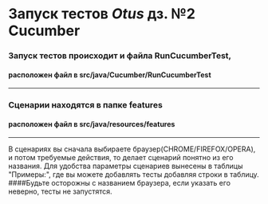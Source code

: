 # Запуск тестов _Otus_ дз. №2 Cucumber

### Запуск тестов происходит и файла RunCucumberTest, 

#### расположен файл в src/java/Cucumber/RunCucumberTest

___
### Сценарии находятся в папке features

#### расположен файл в src/java/resources/features
___

В сценариях вы сначала выбираете браузер(CHROME/FIREFOX/OPERA), и потом требуемые действия, то делает сценарий понятно из его названия.
Для удобства параметры сценариев вынесены в таблицы "Примеры:", где вы можете добавлять тесты добавляя строки в таблицу. 
####Будьте осторожны с названием браузера, если указать его неверно, тесты не запустятся.

